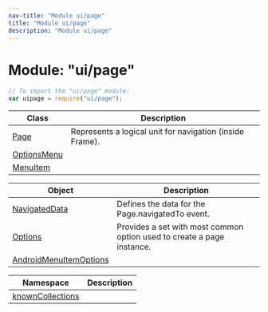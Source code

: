 ```yaml
---
nav-title: "Module ui/page"
title: "Module ui/page"
description: "Module ui/page"
---
```

# Module: "ui/page"

``` JavaScript
// To import the "ui/page" module:
var uipage = require("ui/page");
```

Class | Description
------|------------
[Page](../../ui/page/Page.md) | Represents a logical unit for navigation (inside Frame).
[OptionsMenu](../../ui/page/OptionsMenu.md) | 
[MenuItem](../../ui/page/MenuItem.md) | 

Object | Description
------|------------
[NavigatedData](../../ui/page/NavigatedData.md) | Defines the data for the Page.navigatedTo event.
[Options](../../ui/page/Options.md) | Provides a set with most common option used to create a page instance.
[AndroidMenuItemOptions](../../ui/page/AndroidMenuItemOptions.md) | 

Namespace | Description
------|------------
[knownCollections](../../ui/page/knownCollections/) | 